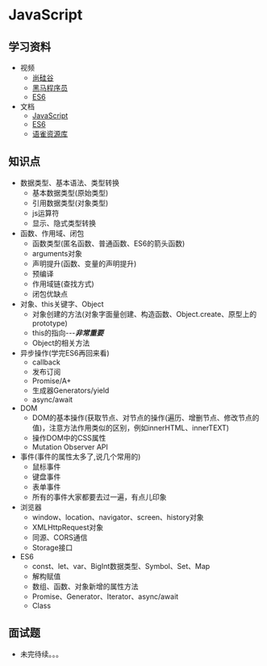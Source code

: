 # JavaScript

## 学习资料

- 视频
  - [尚硅谷](https://search.bilibili.com/all?keyword=js&from_source=webtop_search&spm_id_from=333.851)
  - [黑马程序员](https://www.bilibili.com/video/BV1Sy4y1C7ha?from=search&seid=10957772823809239673&spm_id_from=333.337.0.0)
  - [ES6](https://www.bilibili.com/video/BV1uK411H7on?from=search&seid=9149283247022339859&spm_id_from=333.337.0.0)
- 文档
  - [JavaScript](https://wangdoc.com/javascript/)
  - [ES6](https://es6.ruanyifeng.com/)
  - [语雀资源库](https://kerno.yuque.com/dashboard)

## 知识点

- 数据类型、基本语法、类型转换
  - 基本数据类型(原始类型)
  - 引用数据类型(对象类型)
  - js运算符
  - 显示、隐式类型转换
- 函数、作用域、闭包
  - 函数类型(匿名函数、普通函数、ES6的箭头函数)
  - arguments对象
  - 声明提升(函数、变量的声明提升)
  - 预编译
  - 作用域链(查找方式)
  - 闭包优缺点
- 对象、this关键字、Object
  - 对象创建的方法(对象字面量创建、构造函数、Object.create、原型上的prototype)
  - this的指向---***非常重要***
  - Object的相关方法
- 异步操作(学完ES6再回来看)
  - callback
  - 发布订阅
  - Promise/A+
  - 生成器Generators/yield
  - async/await
- DOM
  - DOM的基本操作(获取节点、对节点的操作(遍历、增删节点、修改节点的值)，注意方法作用类似的区别，例如innerHTML、innerTEXT)
  - 操作DOM中的CSS属性
  - Mutation Observer API
- 事件(事件的属性太多了,说几个常用的)
  - 鼠标事件
  - 键盘事件
  - 表单事件
  - 所有的事件大家都要去过一遍，有点儿印象
- 浏览器
  - window、location、navigator、screen、history对象
  - XMLHttpRequest对象
  - 同源、CORS通信
  - Storage接口
- ES6
  - const、let、var、BigInt数据类型、Symbol、Set、Map
  - 解构赋值
  - 数组、函数、对象新增的属性方法
  - Promise、Generator、Iterator、async/await
  - Class

## 面试题

- 未完待续。。。

